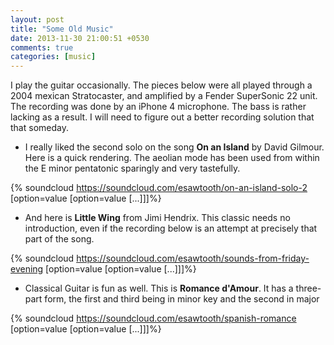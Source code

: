 ```yaml
---
layout: post
title: "Some Old Music"
date: 2013-11-30 21:00:51 +0530
comments: true
categories: [music]
---
```


I play the guitar occasionally. The pieces below were all played through a 2004 mexican Stratocaster, and amplified by a Fender SuperSonic 22 unit. The recording was done by an iPhone 4 microphone. The bass is rather lacking as a result. I will need to figure out a better recording solution that that someday.

     


* I really liked the second solo on the song **On an Island** by David Gilmour. Here is a quick rendering. The aeolian mode has been used from within the E minor pentatonic sparingly and very tastefully.

{% soundcloud https://soundcloud.com/esawtooth/on-an-island-solo-2 [option=value [option=value [...]]]%}


* And here is **Little Wing** from Jimi Hendrix. This classic needs no introduction, even if the recording below is an attempt at precisely that part of the song.

{% soundcloud https://soundcloud.com/esawtooth/sounds-from-friday-evening [option=value [option=value [...]]]%}

* Classical Guitar is fun as well. This is **Romance d'Amour**. It has a three-part form, the first and third being in minor key and the second in major

{% soundcloud https://soundcloud.com/esawtooth/spanish-romance [option=value [option=value [...]]]%}

  
